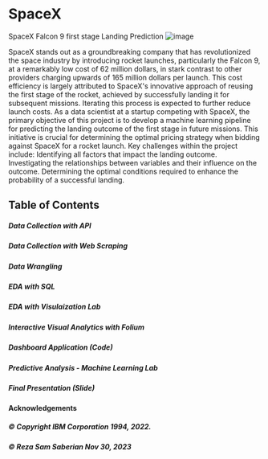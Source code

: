 # SpaceX
SpaceX Falcon 9 first stage Landing Prediction
![image](https://github.com/SamSaberian/SpaceX/assets/107582673/35a805a7-94cc-4226-b004-cd09be4d4121)

SpaceX stands out as a groundbreaking company that has revolutionized the space industry by introducing rocket launches, particularly the Falcon 9, at a remarkably low cost of 62 million dollars, in stark contrast to other providers charging upwards of 165 million dollars per launch. This cost efficiency is largely attributed to SpaceX's innovative approach of reusing the first stage of the rocket, achieved by successfully landing it for subsequent missions. Iterating this process is expected to further reduce launch costs. As a data scientist at a startup competing with SpaceX, the primary objective of this project is to develop a machine learning pipeline for predicting the landing outcome of the first stage in future missions. This initiative is crucial for determining the optimal pricing strategy when bidding against SpaceX for a rocket launch.
Key challenges within the project include:
Identifying all factors that impact the landing outcome.
Investigating the relationships between variables and their influence on the outcome.
Determining the optimal conditions required to enhance the probability of a successful landing.
## Table of Contents
##### Data Collection with API
##### Data Collection with Web Scraping
##### Data Wrangling
##### EDA with SQL
##### EDA with Visulaization Lab
##### Interactive Visual Analytics with Folium
##### Dashboard Application (Code)
##### Predictive Analysis - Machine Learning Lab
##### Final Presentation (Slide)
#### Acknowledgements
##### © Copyright IBM Corporation 1994, 2022.
##### © Reza Sam Saberian Nov 30, 2023
